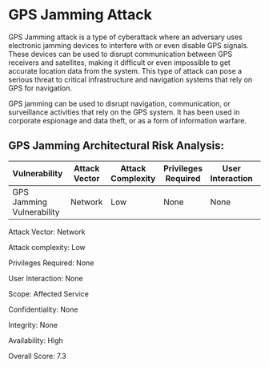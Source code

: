# GPS Jamming Attack 

GPS Jamming attack is a type of cyberattack where an adversary uses electronic jamming devices to interfere with or even disable GPS signals. These devices can be used to disrupt communication between GPS receivers and satellites, making it difficult or even impossible to get accurate location data from the system. This type of attack can pose a serious threat to critical infrastructure and navigation systems that rely on GPS for navigation. 

GPS jamming can be used to disrupt navigation, communication, or surveillance activities that rely on the GPS system. It has been used in corporate espionage and data theft, or as a form of information warfare.

## GPS Jamming Architectural Risk Analysis: 

| Vulnerability | Attack Vector | Attack Complexity | Privileges Required | User Interaction | Scope | Confidentiality | Integrity | Availability |
| ------------- | ------------- | ----------------- | ------------------ | ---------------- | ----- | --------------- | --------- | ----------- |
| GPS Jamming Vulnerability | Network | Low | None | None | Affected Service | None | None | High |

Attack Vector: Network

Attack complexity: Low

Privileges Required: None

User Interaction: None

Scope: Affected Service

Confidentiality: None

Integrity: None

Availability: High

Overall Score: 7.3